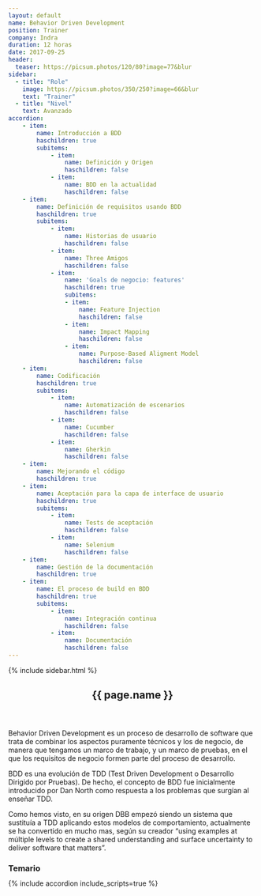 ```yaml
---
layout: default
name: Behavior Driven Development
position: Trainer
company: Indra
duration: 12 horas
date: 2017-09-25
header:
  teaser: https://picsum.photos/120/80?image=77&blur
sidebar:
  - title: "Role"
    image: https://picsum.photos/350/250?image=66&blur
    text: "Trainer"
  - title: "Nivel"
    text: Avanzado
accordion:  
    - item:
        name: Introducción a BDD
        haschildren: true
        subitems:
            - item:
                name: Definición y Origen
                haschildren: false
            - item:
                name: BDD en la actualidad
                haschildren: false
    - item:
        name: Definición de requisitos usando BDD
        haschildren: true
        subitems:
            - item:
                name: Historias de usuario
                haschildren: false
            - item:
                name: Three Amigos
                haschildren: false
            - item:
                name: 'Goals de negocio: features'
                haschildren: true
                subitems:
                - item:
                    name: Feature Injection
                    haschildren: false
                - item:
                    name: Impact Mapping
                    haschildren: false
                - item:
                    name: Purpose-Based Aligment Model
                    haschildren: false
    - item:
        name: Codificación
        haschildren: true
        subitems:
            - item:
                name: Automatización de escenarios
                haschildren: false
            - item:
                name: Cucumber
                haschildren: false
            - item:
                name: Gherkin
                haschildren: false
    - item:
        name: Mejorando el código
        haschildren: true
    - item:
        name: Aceptación para la capa de interface de usuario
        haschildren: true
        subitems:
            - item:
                name: Tests de aceptación
                haschildren: false
            - item:
                name: Selenium
                haschildren: false
    - item:
        name: Gestión de la documentación
        haschildren: true
    - item:
        name: El proceso de build en BDD
        haschildren: true
        subitems:
            - item:
                name: Integración continua
                haschildren: false
            - item:
                name: Documentación
                haschildren: false
---
```


<div id="main" role="main">
    {% include sidebar.html %}
    <article class="page" itemscope itemtype="https://schema.org/CreativeWork">
      <meta itemprop="headline" content="{{ page.name }}"/>
      <meta itemprop="description" content="{{ page.header.description }}"/>
      <div class="page__inner-wrap">
        <header>
          <h1 id="page-title" class="page__title" itemprop="headline">{{ page.name }}</h1>
        </header>
        <section class="page__content" itemprop="text">
            <p>Behavior Driven Development es un proceso de desarrollo de software que trata de combinar los aspectos puramente técnicos y los de negocio, de manera que tengamos un marco de trabajo, y un marco de pruebas, en el que los requisitos de negocio formen parte del proceso de desarrollo.</p>
            <p>BDD es una evolución de TDD (Test Driven Development o Desarrollo Dirigido por Pruebas). De hecho, el concepto de BDD fue inicialmente introducido por Dan North como respuesta a los problemas que surgían al enseñar TDD.</p>
            <p>Como hemos visto, en su origen DBB empezó siendo un sistema que sustituía a TDD aplicando estos modelos de comportamiento, actualmente se ha convertido en mucho mas, según su creador “using examples at múltiple levels to create a shared understanding and surface uncertainty to deliver software that matters”.</p>
          <h3 id="page-title" class="page__title" itemprop="headline" style="margin-bottom: 0.7em;">Temario</h3>     
          {% include accordion include_scripts=true %}
        </section>
      </div>
    </article>
</div>